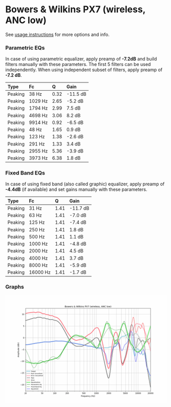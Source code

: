 # Bowers & Wilkins PX7 (wireless, ANC low)
See [usage instructions](https://github.com/jaakkopasanen/AutoEq#usage) for more options and info.

### Parametric EQs
In case of using parametric equalizer, apply preamp of **-7.2dB** and build filters manually
with these parameters. The first 5 filters can be used independently.
When using independent subset of filters, apply preamp of **-7.2 dB**.

| Type    | Fc      |    Q | Gain     |
|:--------|:--------|:-----|:---------|
| Peaking | 38 Hz   | 0.32 | -11.5 dB |
| Peaking | 1029 Hz | 2.65 | -5.2 dB  |
| Peaking | 1794 Hz | 2.99 | 7.5 dB   |
| Peaking | 4698 Hz | 3.06 | 8.2 dB   |
| Peaking | 9914 Hz | 0.92 | -6.5 dB  |
| Peaking | 48 Hz   | 1.65 | 0.9 dB   |
| Peaking | 123 Hz  | 1.38 | -2.6 dB  |
| Peaking | 291 Hz  | 1.33 | 3.4 dB   |
| Peaking | 2955 Hz | 5.36 | -3.9 dB  |
| Peaking | 3973 Hz | 6.38 | 1.8 dB   |

### Fixed Band EQs
In case of using fixed band (also called graphic) equalizer, apply preamp of **-4.4dB**
(if available) and set gains manually with these parameters.

| Type    | Fc       |    Q | Gain     |
|:--------|:---------|:-----|:---------|
| Peaking | 31 Hz    | 1.41 | -11.7 dB |
| Peaking | 63 Hz    | 1.41 | -7.0 dB  |
| Peaking | 125 Hz   | 1.41 | -7.4 dB  |
| Peaking | 250 Hz   | 1.41 | 1.8 dB   |
| Peaking | 500 Hz   | 1.41 | 1.1 dB   |
| Peaking | 1000 Hz  | 1.41 | -4.8 dB  |
| Peaking | 2000 Hz  | 1.41 | 4.5 dB   |
| Peaking | 4000 Hz  | 1.41 | 3.7 dB   |
| Peaking | 8000 Hz  | 1.41 | -5.9 dB  |
| Peaking | 16000 Hz | 1.41 | -1.7 dB  |

### Graphs
![](./Bowers%20&%20Wilkins%20PX7%20(wireless,%20ANC%20low).png)